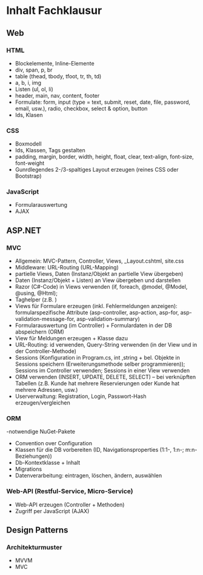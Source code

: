 # Inhalt Fachklausur

## Web
### HTML
- Blockelemente, Inline-Elemente
- div, span, p, br
- table (thead, tbody, tfoot, tr, th, td)
- a, b, i, img
- Listen (ul, ol, li)
- header, main, nav, content, footer
- Formulate: form, input (type = text, submit, reset, date, file, password, email, usw.), radio, checkbox, select & option, button
- Ids, Klasen

### CSS
- Boxmodell
- Ids, Klassen, Tags gestalten
- padding, margin, border, width, height, float, clear, text-align, font-size, font-weight
- Gunrdlegendes 2-/3-spaltiges Layout erzeugen (reines CSS oder Bootstrap)

### JavaScript
- Formularauswertung
- AJAX

## ASP.NET
### MVC
- Allgemein: MVC-Pattern, Controller, Views, _Layout.cshtml, site.css
- Middleware: URL-Routing (URL-Mapping)
- partielle Views, Daten (Instanz/Objekt an partielle View übergeben)
- Daten (Instanz/Objekt + Listen) an View übergeben und darstellen
- Razor (C#-Code) in Views verwenden (if, foreach, @model, @Model, @using, @Html);
- Taghelper (z.B. <partial>)
- Views für Formulare erzeugen (inkl. Fehlermeldungen anzeigen): formularspezifische Attribute (asp-controller, asp-action, asp-for, asp-validation-message-for, asp-validation-summary)
- Formularauswertung (im Controller) + Formulardaten in der DB abspeichern (ORM) 
- View für Meldungen erzeugen + Klasse dazu
- URL-Routing: id verwenden, Query-String verwenden (in der View und in der Controller-Methode)
- Sessions (Konfiguration in Program.cs, int ,string + bel. Objekte in Sessions speichern (Erweiterungsmethode selber programmieren)); Sessions im Controller verwenden; Sessions in einer View verwenden
- ORM verwenden (INSERT, UPDATE, DELETE, SELECT) – bei verknüpften Tabellen (z.B. Kunde hat mehrere Reservierungen oder Kunde hat mehrere Adressen, usw.)
- Userverwaltung: Registration, Login, Passwort-Hash erzeugen/vergleichen

### ORM
-notwendige NuGet-Pakete
- Convention over Configuration
- Klassen für die DB vorbereiten (ID, Navigationsproperties (1:1-, 1:n-; m:n-Beziehungen))
- Db-Kontextklasse + Inhalt
- Migrations
- Datenverarbeitung: eintragen, löschen, ändern, auswählen

### Web-API (Restful-Service, Micro-Service)
- Web-API erzeugen (Controller + Methoden)
- Zugriff per JavaScript (AJAX)

## Design Patterns
### Architekturmuster
- MVVM
- MVC